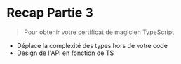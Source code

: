# Recap Partie 3

> Pour obtenir votre certificat de magicien TypeScript

- Déplace la complexité des types hors de votre code
- Design de l'API en fonction de TS
